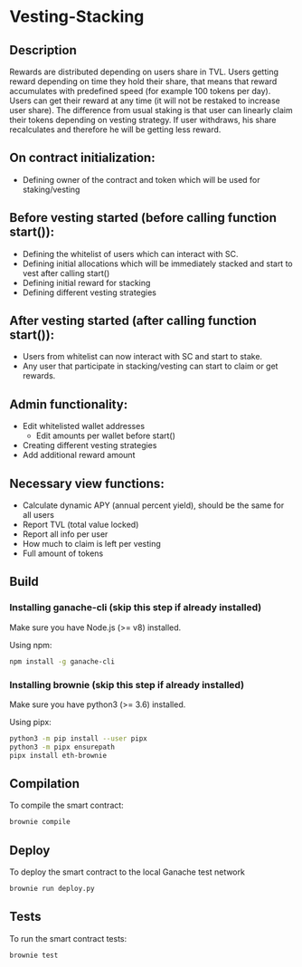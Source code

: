 # Vesting-Stacking

## Description

Rewards are distributed depending on users share in TVL. Users getting reward depending on time they hold their share, that means that reward accumulates with predefined speed (for example 100 tokens per day). Users can get their reward at any time (it will not be restaked to increase user share). The difference from usual staking is that user can linearly claim their tokens depending on vesting strategy. If user withdraws, his share recalculates and therefore he will be getting less reward.  

## On contract initialization:

- Defining owner of the contract and token which will be used for staking/vesting

## Before vesting started (before calling function start()):

- Defining the whitelist of users which can interact with SC.
- Defining initial allocations which will be immediately stacked and start to vest after calling start()
- Defining initial reward for stacking
- Defining different vesting strategies

## After vesting started (after calling function start()):

- Users from whitelist can now interact with SC and start to stake.
- Any user that participate in stacking/vesting can start to claim or get rewards.

## Admin functionality:

- Edit whitelisted wallet addresses
    - Edit amounts per wallet before start()
- Creating different vesting strategies
- Add additional reward amount

## Necessary view functions:

- Calculate dynamic APY (annual percent yield), should be the same for all users
- Report TVL (total value locked)
- Report all info per user
- How much to claim is left per vesting
- Full amount of tokens

## Build

### Installing ganache-cli (skip this step if already installed)

Make sure you have Node.js (>= v8) installed.

Using npm:

```Bash
npm install -g ganache-cli
```

### Installing brownie (skip this step if already installed)

Make sure you have python3 (>= 3.6) installed.

Using pipx:

```bash
python3 -m pip install --user pipx
python3 -m pipx ensurepath
pipx install eth-brownie
```

## Compilation

To compile the smart contract:

```bash
brownie compile
```

## Deploy

To deploy the smart contract to the local Ganache test network

```bash
brownie run deploy.py
```

## Tests

To run the smart contract tests:

```bash
brownie test
```
